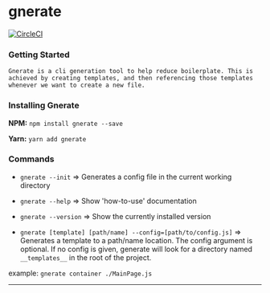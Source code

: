 <h1 align="left">
    gnerate
</h1>

[![CircleCI](https://circleci.com/gh/ganderzz/gnerate/tree/master.svg?style=svg)](https://circleci.com/gh/ganderzz/gnerate/tree/master)

### Getting Started

`Gnerate is a cli generation tool to help reduce boilerplate. This is achieved by creating templates, and then referencing those templates whenever we want to create a new file.`

### Installing Gnerate

**NPM:** `npm install gnerate --save`

**Yarn:** `yarn add gnerate`


### Commands

* `gnerate --init` => Generates a config file in the current working directory

* `gnerate --help` => Show 'how-to-use' documentation

* `gnerate --version` => Show the currently installed version

* `gnerate [template] [path/name] --config=[path/to/config.js]` => Generates a template to a path/name location. The config argument is optional. If no config is given, generate will look for a directory named `__templates__` in the root of the project.


example: `gnerate container ./MainPage.js`

---

